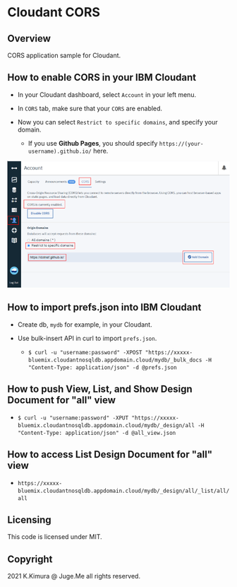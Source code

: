 # Cloudant CORS

## Overview

CORS application sample for Cloudant.


## How to enable CORS in your IBM Cloudant

- In your Cloudant dashboard, select `Account` in your left menu.

- In `CORS` tab, make sure that your `CORS` are enabled.

- Now you can select `Restrict to specific domains`, and specify your domain.

  - If you use **Github Pages**, you should specify `https://(your-username).github.io/` here.

![CORS](./image1.png)

## How to import prefs.json into IBM Cloudant

- Create db, `mydb` for example, in your Cloudant.

- Use bulk-insert API in curl to import `prefs.json`.

  - `$ curl -u "username:password" -XPOST "https://xxxxx-bluemix.cloudantnosqldb.appdomain.cloud/mydb/_bulk_docs -H "Content-Type: application/json" -d @prefs.json`


## How to push View, List, and Show Design Document for "all" view

- `$ curl -u "username:password" -XPUT "https://xxxxx-bluemix.cloudantnosqldb.appdomain.cloud/mydb/_design/all -H "Content-Type: application/json" -d @all_view.json`


## How to access List Design Document for "all" view

- `https://xxxxx-bluemix.cloudantnosqldb.appdomain.cloud/mydb/_design/all/_list/all/all`


## Licensing

This code is licensed under MIT.


## Copyright

2021 K.Kimura @ Juge.Me all rights reserved.
